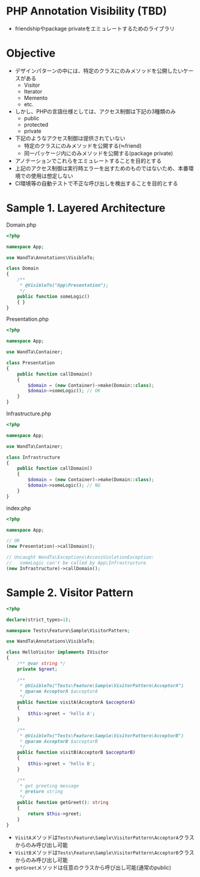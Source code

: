 # PHP Annotation Visibility (TBD)

- friendshipやpackage privateをエミュレートするためのライブラリ

# Objective

- デザインパターンの中には、特定のクラスにのみメソッドを公開したいケースがある
    - Visitor
    - Iterator
    - Memento
    - etc.
- しかし、PHPの言語仕様としては、アクセス制御は下記の3種類のみ
    - public
    - protected
    - private
- 下記のようなアクセス制御は提供されていない
    - 特定のクラスにのみメソッドを公開する(≒friend)
    - 同一パッケージ内にのみメソッドを公開する(package private)
- アノテーションでこれらをエミュレートすることを目的とする
- 上記のアクセス制御は実行時エラーを出すためのものではないため、本番環境での使用は想定しない
- CI環境等の自動テストで不正な呼び出しを検出することを目的とする



# Sample 1. Layered Architecture

Domain.php

```php
<?php

namespace App;

use WandTa\Annotations\VisibleTo;

class Domain
{
    /**
     * @VisibleTo("App\Presentation");
     */
    public function someLogic()
    { }
}
```

Presentation.php

```php
<?php

namespace App;

use WandTa\Container;

class Presentation
{
    public function callDomain()
    {
        $domain = (new Container)->make(Domain::class);
        $domain->someLogic(); // OK
    }
}
```

Infrastructure.php

```php
<?php

namespace App;

use WandTa\Container;

class Infrastructure
{
    public function callDomain()
    {
        $domain = (new Container)->make(Domain::class);
        $domain->someLogic(); // NG
    }
}
```

index.php

```php
<?php

namespace App;

// OK
(new Presentation)->callDomain();

// Uncaught WandTa\Exceptions\AccessViolationException:
//   someLogic can't be called by App\Infrastructure
(new Infrastructure)->callDomain();
```

# Sample 2. Visitor Pattern

```php
<?php

declare(strict_types=1);

namespace Tests\Feature\Sample\VisitorPattern;

use WandTa\Annotations\VisibleTo;

class HelloVisitor implements IVisitor
{
    /** @var string */
    private $greet;

    /**
     * @VisibleTo("Tests\Feature\Sample\VisitorPattern\AcceptorA")
     * @param AcceptorA $acceptorA
     */
    public function visitA(AcceptorA $acceptorA)
    {
        $this->greet = 'hello A';
    }

    /**
     * @VisibleTo("Tests\Feature\Sample\VisitorPattern\AcceptorB")
     * @param AcceptorB $acceptorB
     */
    public function visitB(AcceptorB $acceptorB)
    {
        $this->greet = 'hello B';
    }

    /**
     * get greeting message
     * @return string
     */
    public function getGreet(): string
    {
        return $this->greet;
    }
}
```

- `VisitA`メソッドは`Tests\Feature\Sample\VisitorPattern\AcceptorA`クラスからのみ呼び出し可能
- `VisitB`メソッドは`Tests\Feature\Sample\VisitorPattern\AcceptorB`クラスからのみ呼び出し可能
- `getGreet`メソッドは任意のクラスから呼び出し可能(通常のpublic)


